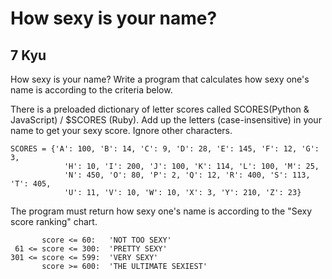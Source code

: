 # How sexy is your name?
## 7 Kyu

How sexy is your name? Write a program that calculates how sexy one's name is according to the criteria below.

There is a preloaded dictionary of letter scores called SCORES(Python & JavaScript) / $SCORES (Ruby). Add up the letters (case-insensitive) in your name to get your sexy score. Ignore other characters.

```
SCORES = {'A': 100, 'B': 14, 'C': 9, 'D': 28, 'E': 145, 'F': 12, 'G': 3,
            'H': 10, 'I': 200, 'J': 100, 'K': 114, 'L': 100, 'M': 25,
            'N': 450, 'O': 80, 'P': 2, 'Q': 12, 'R': 400, 'S': 113, 'T': 405,
            'U': 11, 'V': 10, 'W': 10, 'X': 3, 'Y': 210, 'Z': 23}
```

The program must return how sexy one's name is according to the "Sexy score ranking" chart.
```
       score <= 60:   'NOT TOO SEXY'
 61 <= score <= 300:  'PRETTY SEXY'
301 <= score <= 599:  'VERY SEXY'
       score >= 600:  'THE ULTIMATE SEXIEST'
```
